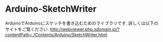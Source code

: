 # Arduino-SketchWriter
ArduinoでArduinoにスケッチを書き込むためのライブラリです.
詳しくは以下のサイトをご覧ください.
http://webviewer.php.xdomain.jp/?contentPath=./Contents/Arduino/SketchWriter.html
